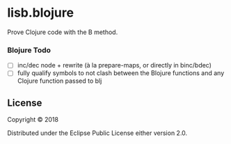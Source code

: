 # lisb.blojure

Prove Clojure code with the B method.

### Blojure Todo

- [ ] inc/dec node + rewrite (à la prepare-maps, or directly in binc/bdec)
- [ ] fully qualify symbols to not clash between the Blojure functions
      and any Clojure function passed to blj

## License

Copyright © 2018

Distributed under the Eclipse Public License either version 2.0.
